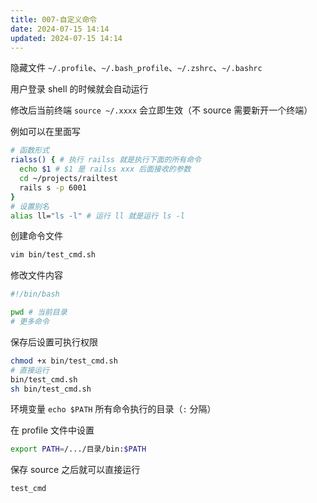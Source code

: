 ```yaml
---
title: 007-自定义命令
date: 2024-07-15 14:14
updated: 2024-07-15 14:14
---
```



隐藏文件 `~/.profile`、`~/.bash_profile`、`~/.zshrc`、`~/.bashrc`

用户登录 shell 的时候就会自动运行

修改后当前终端 `source ~/.xxxx` 会立即生效（不 source 需要新开一个终端）

例如可以在里面写

```sh
# 函数形式
rialss() { # 执行 railss 就是执行下面的所有命令
  echo $1 # $1 是 railss xxx 后面接收的参数
  cd ~/projects/railtest
  rails s -p 6001
}
# 设置别名
alias ll="ls -l" # 运行 ll 就是运行 ls -l
```

创建命令文件

```sh
vim bin/test_cmd.sh
```

修改文件内容

```sh
#!/bin/bash

pwd # 当前目录
# 更多命令
```

保存后设置可执行权限

```sh
chmod +x bin/test_cmd.sh
# 直接运行
bin/test_cmd.sh
sh bin/test_cmd.sh
```

环境变量 `echo $PATH` 所有命令执行的目录（`:` 分隔）

在 profile 文件中设置

```sh
export PATH=/.../目录/bin:$PATH
```

保存 source 之后就可以直接运行

```sh
test_cmd
```
